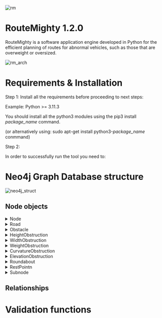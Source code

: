 ![rm](https://github.com/betanddontcare/RouteMighty/assets/31188390/af0f6a33-c0a6-4066-9ac9-3eda41aed941)

# RouteMighty 1.2.0
RouteMighty is a software application engine developed in Python for the efficient planning of routes for abnormal vehicles, such as those that are overweight or oversized.

![rm_arch](https://github.com/betanddontcare/RouteMighty/assets/31188390/5681e7e6-bbae-4432-a9f6-f9c5d188dc79)

# Requirements & Installation
Step 1: Install all the requirements before proceeding to next steps:

Example: Python >= 3.11.3

You should install all the python3 modules using the pip3 install *package_name* command.

(or alternatively using: sudo apt-get install python3-*package_name* conmmand)

Step 2: 

In order to successfully run the tool you need to:

# Neo4j Graph Database structure
![neo4j_struct](https://github.com/betanddontcare/RouteMighty/assets/31188390/a5318089-d160-468b-9028-088fdedcd3fd)

## Node objects
<details>

<summary>Node</summary>
```
{
  "name": "Drobin",
  "latitude": 52.737228,
  "longitude": 19.995445
}
```
</details>
<details>

<summary>Road</summary>
```
{
  "name": "Drobin",
  "latitude": 52.737228,
  "longitude": 19.995445
}
```
</details>
<details>

<summary>Obstacle</summary>
```
{
  "name": "Drobin",
  "latitude": 52.737228,
  "longitude": 19.995445
}
```
</details>
<details>

<summary>HeightObstruction</summary>
```
{
  "name": "Drobin",
  "latitude": 52.737228,
  "longitude": 19.995445
}
```
</details>
<details>

<summary>WidthObstruction</summary>
```
{
  "name": "Drobin",
  "latitude": 52.737228,
  "longitude": 19.995445
}
```
</details>
<details>

<summary>WeightObstruction</summary>
```
{
  "name": "Drobin",
  "latitude": 52.737228,
  "longitude": 19.995445
}
```
</details>
<details>

<summary>CurvatureObstruction</summary>
```
{
  "name": "Drobin",
  "latitude": 52.737228,
  "longitude": 19.995445
}
```
</details>
<details>

<summary>ElevationObstruction</summary>
```
{
  "name": "Drobin",
  "latitude": 52.737228,
  "longitude": 19.995445
}
```
</details>
<details>

<summary>Roundabout</summary>
```
{
  "name": "Drobin",
  "latitude": 52.737228,
  "longitude": 19.995445
}
```
</details>
<details>

<summary>RestPointn</summary>
```
{
  "name": "Drobin",
  "latitude": 52.737228,
  "longitude": 19.995445
}
```
</details>
<details>

<summary>Subnode</summary>
```
{
  "name": "Drobin",
  "latitude": 52.737228,
  "longitude": 19.995445
}
```
</details>

## Relationships

# Validation functions
